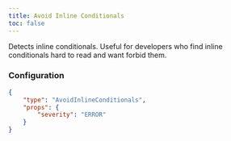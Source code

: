 ```yaml
---
title: Avoid Inline Conditionals
toc: false
---
```


Detects inline conditionals. Useful for developers who find inline conditionals hard to read and want forbid them.

### Configuration

```json
{
    "type": "AvoidInlineConditionals",
    "props": {
        "severity": "ERROR"
    }
}
```